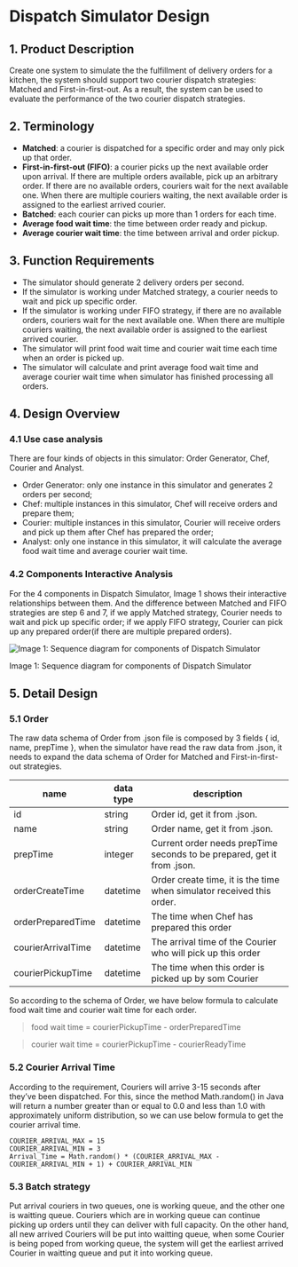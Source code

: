 # Dispatch Simulator Design

## 1. Product Description

Create one system to simulate the the fulfillment of delivery orders for a kitchen, the system should support two courier dispatch strategies: Matched and First-in-first-out. As a result, the system can be used to evaluate the performance of the two courier dispatch strategies.

## 2. Terminology

* **Matched**:  a courier is dispatched for a specific order and may only pick up that order.
* **First-in-first-out (FIFO)**: a courier picks up the next available order upon arrival. If there are multiple orders available, pick up an arbitrary order. If there are no available orders, couriers wait for the next available one. When there are multiple couriers waiting, the next available order is assigned to the earliest arrived courier.
* **Batched**: each courier can picks up more than 1 orders for each time.
* **Average food wait time**: the time between order ready and pickup.
* **Average courier wait time**: the time between arrival and order pickup.

## 3. Function Requirements

* The simulator should generate 2 delivery orders per second.
* If the simulator is working under Matched strategy, a courier needs to wait and pick up specific order.
* If the simulator is working under FIFO strategy, if there are no available orders, couriers wait for the next available one. When there are multiple couriers waiting, the next available order is assigned to the earliest arrived courier.
* The simulator will print food wait time and courier wait time each time when an order is picked up.
* The simulator will calculate and print average food wait time and average courier wait time when simulator has finished processing all orders.

## 4. Design Overview

### 4.1 Use case analysis

There are four kinds of objects in this simulator: Order Generator, Chef, Courier and Analyst.

* Order Generator: only one instance in this simulator and generates 2 orders per second;
* Chef: multiple instances in this simulator, Chef will receive orders and prepare them;
* Courier: multiple instances in this simulator, Courier will receive orders and pick up them after Chef has prepared the order;
* Analyst: only one instance in this simulator, it will calculate the average food wait time and average courier wait time.

### 4.2 Components Interactive Analysis

For the 4 components in Dispatch Simulator, Image 1 shows their interactive relationships between them. And the difference between Matched and FIFO strategies are step 6 and 7, if we apply Matched strategy, Courier needs to wait and pick up specific order; if we apply FIFO strategy, Courier can pick up any prepared order(if there are multiple prepared orders).

![Image 1: Sequence diagram for components of Dispatch Simulator](https://github.com/jiabailie/homeworks/blob/master/dispatch-simulator/design/strategy.jpeg)

Image 1: Sequence diagram for components of Dispatch Simulator

## 5. Detail Design

### 5.1 Order

The raw data schema of Order from .json file is composed by 3 fields { id, name, prepTime }, when the simulator have read the raw data from .json, it needs to expand the data schema of Order for Matched and First-in-first-out strategies.

|name	|data type	|description	|
|---	|---	|---	|
|id	|string	|Order id, get it from .json.	|
|name	|string	|Order name, get it from .json.	|
|prepTime	|integer	|Current order needs prepTime seconds to be prepared, get it from .json.	|
|orderCreateTime	|datetime	|Order create time, it is the time when simulator received this order.	|
|orderPreparedTime	|datetime	|The time when Chef has prepared this order	|
|courierArrivalTime	|datetime	|The arrival time of the Courier who will pick up this order	|
|courierPickupTime	|datetime	|The time when this order is picked up by som Courier	|

So according to the schema of Order, we have below formula to calculate food wait time and courier wait time for each order.

> food wait time = courierPickupTime - orderPreparedTime

> courier wait time = courierPickupTime - courierReadyTime

### 5.2 Courier Arrival Time

According to the requirement, Couriers will arrive 3-15 seconds after they’ve been dispatched. For this, since the method Math.random() in Java will return a number greater than or equal to 0.0 and less than 1.0 with approximately uniform distribution, so we can use below formula to get the courier arrival time.

```
COURIER_ARRIVAL_MAX = 15
COURIER_ARRIVAL_MIN = 3
Arrival_Time = Math.random() * (COURIER_ARRIVAL_MAX - COURIER_ARRIVAL_MIN + 1) + COURIER_ARRIVAL_MIN
```
### 5.3 Batch strategy
Put arrival couriers in two queues, one is working queue, and the other one is waitting queue. Couriers which are in working queue can continue picking up orders until they can deliver with full capacity. On the other hand, all new arrived Couriers will be put into waitting queue, when some Courier is being poped from working queue, the system will get the earliest arrived Courier in waitting queue and put it into working queue.
